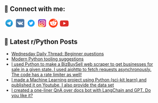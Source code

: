 ## 🔎 Connect with me:
[<img src="https://github.com/bullbesh/bullbesh/blob/main/images/Telegram.png" width="32" height="32" />](https://t.me/bullbesh)
[<img src="https://github.com/bullbesh/bullbesh/blob/main/images/VK.png" width="32" height="32" />](https://vk.com/bullbesh)
[<img src="https://github.com/bullbesh/bullbesh/blob/main/images/Twitter.png" width="32" height="32" />](https://twitter.com/bullbesh1)
[<img src="https://github.com/bullbesh/bullbesh/blob/main/images/Instagram.png" width="32" height="32" />](https://www.instagram.com/bullbesh)
[<img src="https://github.com/bullbesh/bullbesh/blob/main/images/Reddit.png" width="32" height="32" />](https://www.reddit.com/user/bullbesh)
[<img src="https://github.com/bullbesh/bullbesh/blob/main/images/YouTube.png" width="32" height="32" />](https://www.youtube.com/channel/UCtfjRs6uzgq5mfm8S06WTcg)

## 📕 Latest r/Python Posts
<!-- BLOG-POST-LIST:START -->
- [Wednesday Daily Thread: Beginner questions](https://www.reddit.com/r/Python/comments/12j2rz4/wednesday_daily_thread_beginner_questions/)
- [Modern Python tooling suggestions](https://www.reddit.com/r/Python/comments/12j14cq/modern_python_tooling_suggestions/)
- [I used Python to make a BizBuySell web scraper to get businesses for sale in a given state. I used aiohttp to fetch requests asynchronously. The code has a rate limiter as well!](https://www.reddit.com/r/Python/comments/12ixw47/i_used_python_to_make_a_bizbuysell_web_scraper_to/)
- [I made a Machine Learning project using Python &lpar;sci-kit learn&rpar; and published it on Youtube, I also provide the data set](https://www.reddit.com/r/Python/comments/12ixgj5/i_made_a_machine_learning_project_using_python/)
- [I created a one-liner QnA over docs bot with LangChain and GPT. Do you like it?](https://www.reddit.com/r/Python/comments/12iwowi/i_created_a_oneliner_qna_over_docs_bot_with/)
<!-- BLOG-POST-LIST:END -->
